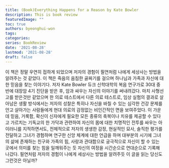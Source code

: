 ```yaml
---
title: (Book)Everything Happens for a Reason by Kate Bowler
description: This is book review 
featuredImage: ""
toc: true
authors: byeonghui-won
tags:
categories: 
series: BookReview
date: '2021-08-28'
lastmod: '2021-08-28'
draft: false
---
```


이 책은 정말 우연히 접하게 되었으며 저자의 경험이 필연처럼 나에게 세상사는 방법을 알려주는 것 같았다. 이 책은 죽음의 음침한 골짜기를 걸으며 하나님과 가족과 자신에 대한 믿음을 찾는 이야기다. 저자 Kate Bowler 듀크 신학대학의 복음 연구가로 30대 중반에 대장암 4기 진단을 받은 후, 암과 싸우는 자신의 이야기를 써내려갔다. 마치 사형선고를 받은것만 같았으며 한 의료 테스트에서 다른 의료 테스트로, 임상 실험의 결과로 살아남은 생활 방식에서는 저자의 성찰은 특히나 자신을 바칠 수 있는 심각한 건강 문제를 안고 살아가는 사람들에게 현대 의료의 감정없는 비인간적인 면을 보여주었다. 이 가운데 믿음, 거룩함, 확신이 신자에게 필요한 모든 종류의 축복이나 치유를 제공할 수 있다고 가르치는 기독교의 한 가닥과 관련하여 자신의 몸에 대한 치명적인 전투를 싸우는 아이러니를 지적하면서도, 전체적으로 저자의 생생한 감정, 현실적인 묘사, 솔직한 평가를 전달하고 그녀가 경험하며 연구한 신앙 체계에 대한 언급을 하며 대부분의 시기에 그녀의 삶에 존재하는 친구와 가족의 힘, 사랑과 관대함으로 궁극적으로 자신이 할 수 있는 곳에서 의미를 찾는 힘을 일깨워주는 듯 자신의 여정을 시간순으로 연대순으로 기록해 나갔다. 필연처럼 저자의 경험이 나에게 세상사는 방법을 알려주듯 이 글을 읽는 당신도 그런것은 아닐까?







